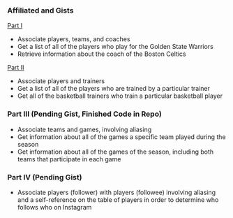 ### Affiliated and Gists

[Part I](https://gist.github.com/ajLapid718/ca67efc0360c617e5eebb6f1342ae53e)

- Associate players, teams, and coaches
- Get a list of all of the players who play for the Golden State Warriors
- Retrieve information about the coach of the Boston Celtics

[Part II](https://gist.github.com/ajLapid718/dfb48815a7472e9f6df09131bd0a7d49)

- Associate players and trainers
- Get a list of all of the players who are trained by a particular trainer
- Get all of the basketball trainers who train a particular basketball player

### Part III (Pending Gist, Finished Code in Repo)
- Associate teams and games, involving aliasing
- Get information about all of the games a specific team played during the season
- Get information about all of the games of the season, including both teams that participate in each game

### Part IV (Pending Gist)
- Associate players (follower) with players (followee) involving aliasing and a self-reference on the table of players in order to determine who follows who on Instagram
